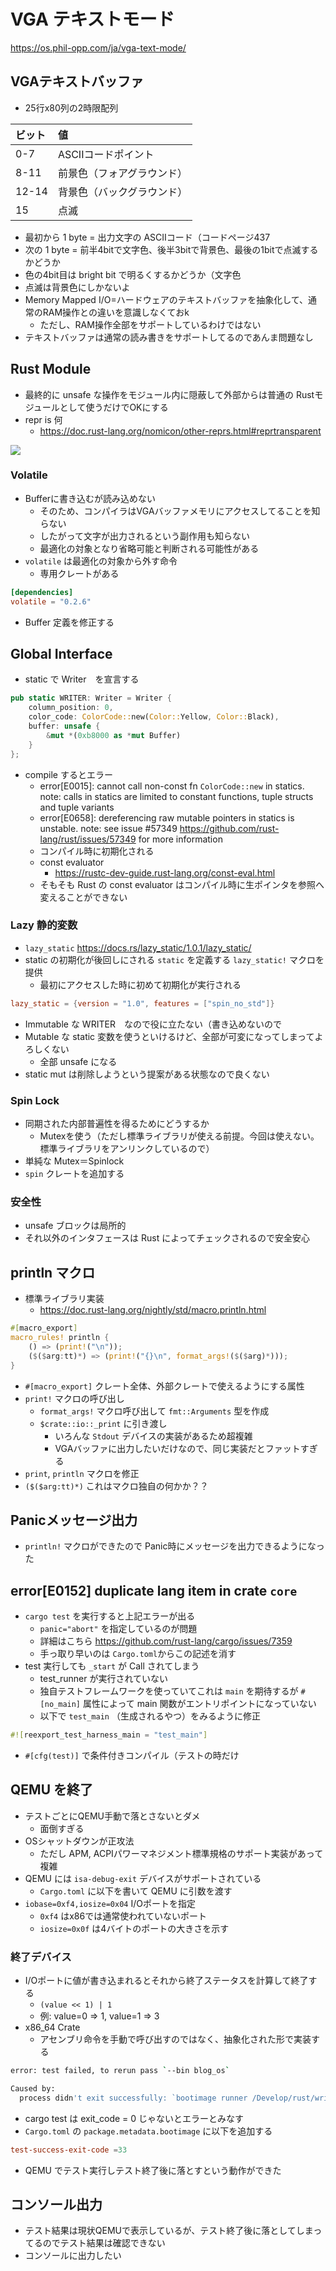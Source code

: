 # VGA テキストモード

https://os.phil-opp.com/ja/vga-text-mode/

## VGAテキストバッファ

- 25行x80列の2時限配列

|ビット|値|
|:----|:----|
|0-7 | ASCIIコードポイント|
|8-11 | 前景色（フォアグラウンド）|
|12-14 | 背景色（バックグラウンド）|
|15 | 点滅 |

- 最初から 1 byte = 出力文字の ASCIIコード（コードページ437
- 次の 1 byte = 前半4bitで文字色、後半3bitで背景色、最後の1bitで点滅するかどうか
- 色の4bit目は bright bit で明るくするかどうか（文字色
- 点滅は背景色にしかないよ
- Memory Mapped I/O=ハードウェアのテキストバッファを抽象化して、通常のRAM操作との違いを意識しなくておk
    - ただし、RAM操作全部をサポートしているわけではない
- テキストバッファは通常の読み書きをサポートしてるのであんま問題なし

## Rust Module

- 最終的に unsafe な操作をモジュール内に隠蔽して外部からは普通の Rustモジュールとして使うだけでOKにする
- repr is 何
    - https://doc.rust-lang.org/nomicon/other-reprs.html#reprtransparent


![](./image/vga_textbuffer_sample1.png)

### Volatile

- Bufferに書き込むが読み込めない
    - そのため、コンパイラはVGAバッファメモリにアクセスしてることを知らない
    - したがって文字が出力されるという副作用も知らない
    - 最適化の対象となり省略可能と判断される可能性がある
- `volatile` は最適化の対象から外す命令
    - 専用クレートがある

```toml
[dependencies]
volatile = "0.2.6"
```

- Buffer 定義を修正する

## Global Interface

- static で Writer　を宣言する

```rs
pub static WRITER: Writer = Writer {
    column_position: 0,
    color_code: ColorCode::new(Color::Yellow, Color::Black),
    buffer: unsafe {
        &mut *(0xb8000 as *mut Buffer)
    }
};
```

- compile するとエラー
    - error[E0015]: cannot call non-const fn `ColorCode::new` in statics. note: calls in statics are limited to constant functions, tuple structs and tuple variants
    - error[E0658]: dereferencing raw mutable pointers in statics is unstable. note: see issue #57349 <https://github.com/rust-lang/rust/issues/57349> for more information
    - コンパイル時に初期化される
    - const evaluator
        - https://rustc-dev-guide.rust-lang.org/const-eval.html
    - そもそも Rust の const evaluator はコンパイル時に生ポインタを参照へ変えることができない
    
### Lazy 静的変数

- `lazy_static` https://docs.rs/lazy_static/1.0.1/lazy_static/
- static の初期化が後回しにされる `static` を定義する `lazy_static!` マクロを提供
    - 最初にアクセスした時に初めて初期化が実行される

```toml
lazy_static = {version = "1.0", features = ["spin_no_std"]}
```

- Immutable な WRITER　なので役に立たない（書き込めないので
- Mutable な static 変数を使うといけるけど、全部が可変になってしまってよろしくない
    - 全部 unsafe になる
- static mut は削除しようという提案がある状態なので良くない

### Spin Lock

- 同期された内部普遍性を得るためにどうするか
    - Mutexを使う（ただし標準ライブラリが使える前提。今回は使えない。標準ライブラリをアンリンクしているので）
- 単純な Mutex＝Spinlock
- `spin` クレートを追加する

### 安全性

- unsafe ブロックは局所的
- それ以外のインタフェースは Rust によってチェックされるので安全安心

## println マクロ

- 標準ライブラリ実装
    - https://doc.rust-lang.org/nightly/std/macro.println.html
```rs
#[macro_export]
macro_rules! println {
    () => (print!("\n"));
    ($($arg:tt)*) => (print!("{}\n", format_args!($($arg)*)));
}
```

- `#[macro_export]` クレート全体、外部クレートで使えるようにする属性
- `print!` マクロの呼び出し
    - `format_args!` マクロ呼び出して `fmt::Arguments` 型を作成
    - `$crate::io::_print` に引き渡し
        - いろんな `Stdout` デバイスの実装があるため超複雑
        - VGAバッファに出力したいだけなので、同じ実装だとファットすぎる
- `print`, `println` マクロを修正
- `($($arg:tt)*)` これはマクロ独自の何かか？？

## Panicメッセージ出力

- `println!` マクロができたので Panic時にメッセージを出力できるようになった

## error[E0152] duplicate lang item in crate `core`

- `cargo test` を実行すると上記エラーが出る
    - `panic="abort"` を指定しているのが問題
    - 詳細はこちら https://github.com/rust-lang/cargo/issues/7359
    - 手っ取り早いのは `Cargo.toml`からこの記述を消す
- test 実行しても `_start` が Call されてしまう
    - test_runner が実行されていない
    - 独自テストフレームワークを使っていてこれは `main` を期待するが `#[no_main]` 属性によって main 関数がエントリポイントになっていない
    - 以下で `test_main` （生成されるやつ）をみるように修正

```rs
#![reexport_test_harness_main = "test_main"]
```

- `#[cfg(test)]` で条件付きコンパイル（テストの時だけ

## QEMU を終了

- テストごとにQEMU手動で落とさないとダメ
    - 面倒すぎる
- OSシャットダウンが正攻法
    - ただし APM, ACPIパワーマネジメント標準規格のサポート実装があって複雑
- QEMU には `isa-debug-exit` デバイスがサポートされている
    - `Cargo.toml` に以下を書いて QEMU に引数を渡す
- `iobase=0xf4,iosize=0x04` I/Oポートを指定
    - `0xf4` はx86では通常使われていないポート
    - `iosize=0x0f` は4バイトのポートの大きさを示す

### 終了デバイス

- I/Oポートに値が書き込まれるとそれから終了ステータスを計算して終了する
    - `(value << 1) | 1`
    - 例: value=0 => 1, value=1 => 3
- x86_64 Crate
    - アセンブリ命令を手動で呼び出すのではなく、抽象化された形で実装する

```bash
error: test failed, to rerun pass `--bin blog_os`

Caused by:
  process didn't exit successfully: `bootimage runner /Develop/rust/writing-os-rust/target/x86_64-blog_os/debug/deps/blog_os-7f32dd94eb419a0b` (exit status: 33)
```

- cargo test は exit_code = 0 じゃないとエラーとみなす
- `Cargo.toml` の `package.metadata.bootimage` に以下を追加する

```toml
test-success-exit-code =33
```

- QEMU でテスト実行しテスト終了後に落とすという動作ができた

## コンソール出力

- テスト結果は現状QEMUで表示しているが、テスト終了後に落としてしまってるのでテスト結果は確認できない
- コンソールに出力したい

